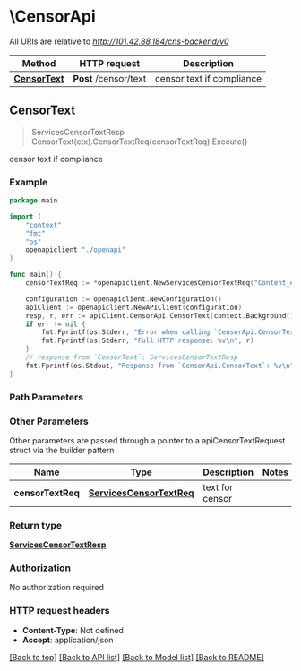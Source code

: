 # \CensorApi

All URIs are relative to *http://101.42.88.184/cns-backend/v0*

Method | HTTP request | Description
------------- | ------------- | -------------
[**CensorText**](CensorApi.md#CensorText) | **Post** /censor/text | censor text if compliance



## CensorText

> ServicesCensorTextResp CensorText(ctx).CensorTextReq(censorTextReq).Execute()

censor text if compliance



### Example

```go
package main

import (
    "context"
    "fmt"
    "os"
    openapiclient "./openapi"
)

func main() {
    censorTextReq := *openapiclient.NewServicesCensorTextReq("Content_example") // ServicesCensorTextReq | text for censor

    configuration := openapiclient.NewConfiguration()
    apiClient := openapiclient.NewAPIClient(configuration)
    resp, r, err := apiClient.CensorApi.CensorText(context.Background()).CensorTextReq(censorTextReq).Execute()
    if err != nil {
        fmt.Fprintf(os.Stderr, "Error when calling `CensorApi.CensorText``: %v\n", err)
        fmt.Fprintf(os.Stderr, "Full HTTP response: %v\n", r)
    }
    // response from `CensorText`: ServicesCensorTextResp
    fmt.Fprintf(os.Stdout, "Response from `CensorApi.CensorText`: %v\n", resp)
}
```

### Path Parameters



### Other Parameters

Other parameters are passed through a pointer to a apiCensorTextRequest struct via the builder pattern


Name | Type | Description  | Notes
------------- | ------------- | ------------- | -------------
 **censorTextReq** | [**ServicesCensorTextReq**](ServicesCensorTextReq.md) | text for censor | 

### Return type

[**ServicesCensorTextResp**](ServicesCensorTextResp.md)

### Authorization

No authorization required

### HTTP request headers

- **Content-Type**: Not defined
- **Accept**: application/json

[[Back to top]](#) [[Back to API list]](../README.md#documentation-for-api-endpoints)
[[Back to Model list]](../README.md#documentation-for-models)
[[Back to README]](../README.md)

